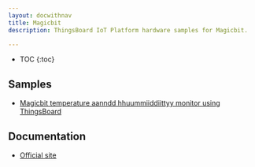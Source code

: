```yaml
---
layout: docwithnav
title: Magicbit
description: ThingsBoard IoT Platform hardware samples for Magicbit.

---
```


* TOC
{:toc}

## Samples

 - [Magicbit temperature  aanndd  hhuummiiddiittyy monitor using ThingsBoard](/docs/samples/magicbit/magicbit%20temperature%20and%20humidity%20dashboard.md)


## Documentation

 - [Official site](hhttp://magicbit.cc/)

